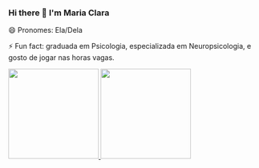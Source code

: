 ### Hi there 👋 I'm Maria Clara

😄 Pronomes: Ela/Dela<p>
  
⚡ Fun fact: graduada em Psicologia, especializada em Neuropsicologia, e gosto de jogar nas horas vagas. <p>

<div>
<a href="https://github.com/mclarar">
<img height="180em" src="https://github-readme-stats.vercel.app/api/top-langs/?username=mclarar&layout=compact&langs_count=7&theme=dracula"/>
<img height="180em" src="https://github-readme-stats.vercel.app/api?username=mclarar&show_icons=true&theme=dracula&include_all_commits=true&count_private=true"/>
</div>
  


<!--
**mclarar/mclarar** is a ✨ _special_ ✨ repository because its `README.md` (this file) appears on your GitHub profile.

Here are some ideas to get you started:

- 🔭 I’m currently working on ...
- 🌱 I’m currently learning ...
- 👯 I’m looking to collaborate on ...
- 🤔 I’m looking for help with ...
- 💬 Ask me about ...
- 📫 How to reach me: ...
- 😄 Pronouns: She/Her
- ⚡ Fun fact: ...
-->
